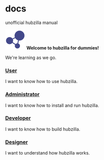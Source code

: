 # docs
unofficial hubzilla manual

![Hubzilla](images/hz-64.png)  **Welcome to hubzilla for dummies!**

We're learning as we go.

### [User](https://github.com/socialatm/docs/blob/main/User/User.md)
I want to know how to use hubzilla.

### [Administrator](https://github.com/socialatm/docs/blob/main/Administrator/Administrator.md)
I want to know how to install and run hubzilla.

### [Developer](https://github.com/socialatm/docs/blob/main/Developer/Developer.md)
I want to know how to build hubzilla.

### [Designer](https://github.com/socialatm/test/wiki/Heavy)
I want to understand how hubzilla works.

